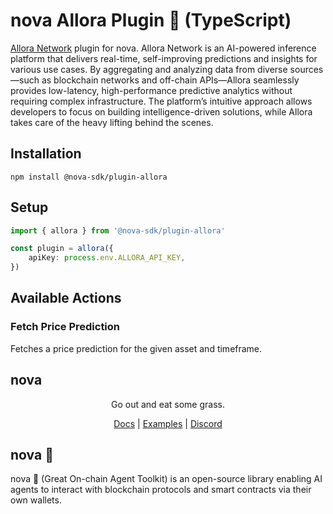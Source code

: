 # nova Allora Plugin 🐐 (TypeScript)

[Allora Network](https://allora.network) plugin for nova. Allora Network is an AI-powered inference platform that delivers real-time, self-improving predictions and insights for various use cases. By aggregating and analyzing data from diverse sources—such as blockchain networks and off-chain APIs—Allora seamlessly provides low-latency, high-performance predictive analytics without requiring complex infrastructure. The platform’s intuitive approach allows developers to focus on building intelligence-driven solutions, while Allora takes care of the heavy lifting behind the scenes.

## Installation

```
npm install @nova-sdk/plugin-allora
```

## Setup

```typescript
import { allora } from '@nova-sdk/plugin-allora'

const plugin = allora({
    apiKey: process.env.ALLORA_API_KEY,
})
```

## Available Actions

### Fetch Price Prediction

Fetches a price prediction for the given asset and timeframe.

## nova

<div align="center">
Go out and eat some grass.

[Docs](https://ohmynova.dev) | [Examples](https://github.com/nova-sdk/nova/tree/main/typescript/examples) | [Discord](https://discord.gg/nova-sdk)</div>

## nova 🐐

nova 🐐 (Great On-chain Agent Toolkit) is an open-source library enabling AI agents to interact with blockchain protocols and smart contracts via their own wallets.


